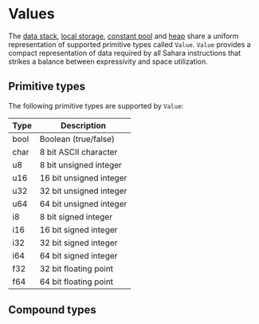# Values

The [data stack](./execution-context.md#data-stack), [local storage](./execution-context.md#local-storage), [constant
pool](./execution-context.md#constant-pool) and [heap](./execution-context.md#heap) share a uniform representation of
supported primitive types called `Value`. `Value` provides a compact representation of data required by all Sahara
instructions that strikes a balance between expressivity and space utilization.

## Primitive types

The following primitive types are supported by `Value`:

| Type | Description             |
|------|-------------------------|
| bool | Boolean (true/false)    |
| char | 8 bit ASCII character   |
| u8   | 8 bit unsigned integer  |
| u16  | 16 bit unsigned integer |
| u32  | 32 bit unsigned integer |
| u64  | 64 bit unsigned integer |
| i8   | 8 bit signed integer    |
| i16  | 16 bit signed integer   |
| i32  | 32 bit signed integer   |
| i64  | 64 bit signed integer   |
| f32  | 32 bit floating point   |
| f64  | 64 bit floating point   |

## Compound types